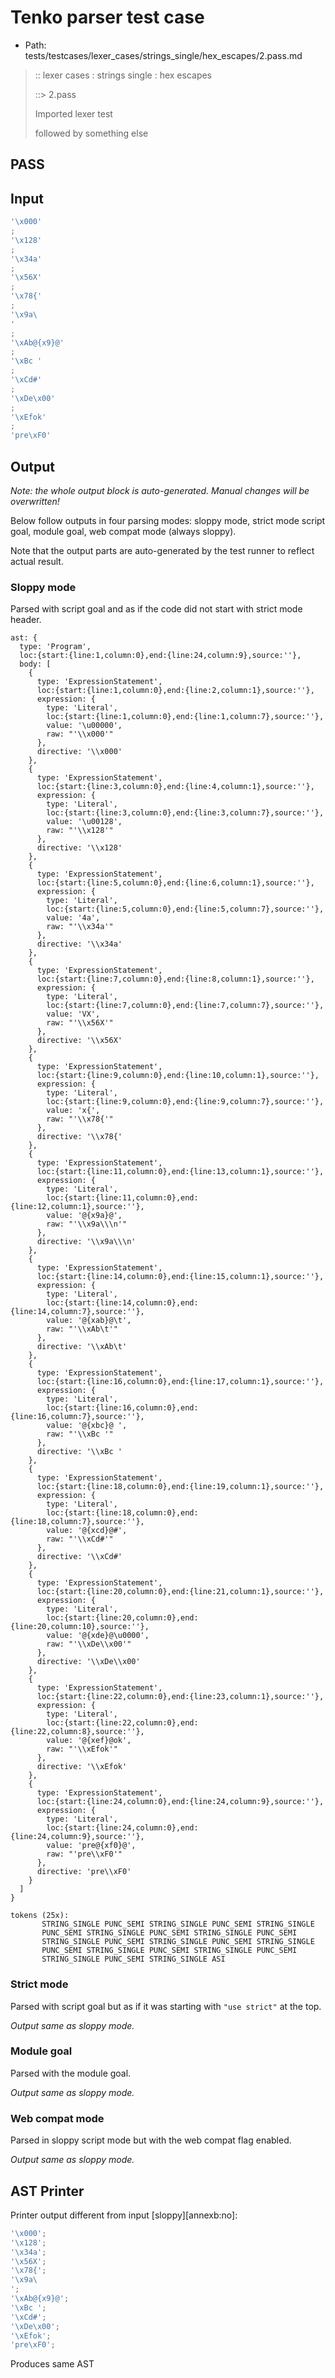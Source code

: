 # Tenko parser test case

- Path: tests/testcases/lexer_cases/strings_single/hex_escapes/2.pass.md

> :: lexer cases : strings single : hex escapes
>
> ::> 2.pass
>
> Imported lexer test
>
> followed by something else

## PASS

## Input

`````js
'\x000'
;
'\x128'
;
'\x34a'
;
'\x56X'
;
'\x78{'
;
'\x9a\
'
;
'\xAb@{x9}@'
;
'\xBc '
;
'\xCd#'
;
'\xDe\x00'
;
'\xEfok'
;
'pre\xF0'
`````

## Output

_Note: the whole output block is auto-generated. Manual changes will be overwritten!_

Below follow outputs in four parsing modes: sloppy mode, strict mode script goal, module goal, web compat mode (always sloppy).

Note that the output parts are auto-generated by the test runner to reflect actual result.

### Sloppy mode

Parsed with script goal and as if the code did not start with strict mode header.

`````
ast: {
  type: 'Program',
  loc:{start:{line:1,column:0},end:{line:24,column:9},source:''},
  body: [
    {
      type: 'ExpressionStatement',
      loc:{start:{line:1,column:0},end:{line:2,column:1},source:''},
      expression: {
        type: 'Literal',
        loc:{start:{line:1,column:0},end:{line:1,column:7},source:''},
        value: '\u00000',
        raw: "'\\x000'"
      },
      directive: '\\x000'
    },
    {
      type: 'ExpressionStatement',
      loc:{start:{line:3,column:0},end:{line:4,column:1},source:''},
      expression: {
        type: 'Literal',
        loc:{start:{line:3,column:0},end:{line:3,column:7},source:''},
        value: '\u00128',
        raw: "'\\x128'"
      },
      directive: '\\x128'
    },
    {
      type: 'ExpressionStatement',
      loc:{start:{line:5,column:0},end:{line:6,column:1},source:''},
      expression: {
        type: 'Literal',
        loc:{start:{line:5,column:0},end:{line:5,column:7},source:''},
        value: '4a',
        raw: "'\\x34a'"
      },
      directive: '\\x34a'
    },
    {
      type: 'ExpressionStatement',
      loc:{start:{line:7,column:0},end:{line:8,column:1},source:''},
      expression: {
        type: 'Literal',
        loc:{start:{line:7,column:0},end:{line:7,column:7},source:''},
        value: 'VX',
        raw: "'\\x56X'"
      },
      directive: '\\x56X'
    },
    {
      type: 'ExpressionStatement',
      loc:{start:{line:9,column:0},end:{line:10,column:1},source:''},
      expression: {
        type: 'Literal',
        loc:{start:{line:9,column:0},end:{line:9,column:7},source:''},
        value: 'x{',
        raw: "'\\x78{'"
      },
      directive: '\\x78{'
    },
    {
      type: 'ExpressionStatement',
      loc:{start:{line:11,column:0},end:{line:13,column:1},source:''},
      expression: {
        type: 'Literal',
        loc:{start:{line:11,column:0},end:{line:12,column:1},source:''},
        value: '@{x9a}@',
        raw: "'\\x9a\\\n'"
      },
      directive: '\\x9a\\\n'
    },
    {
      type: 'ExpressionStatement',
      loc:{start:{line:14,column:0},end:{line:15,column:1},source:''},
      expression: {
        type: 'Literal',
        loc:{start:{line:14,column:0},end:{line:14,column:7},source:''},
        value: '@{xab}@\t',
        raw: "'\\xAb\t'"
      },
      directive: '\\xAb\t'
    },
    {
      type: 'ExpressionStatement',
      loc:{start:{line:16,column:0},end:{line:17,column:1},source:''},
      expression: {
        type: 'Literal',
        loc:{start:{line:16,column:0},end:{line:16,column:7},source:''},
        value: '@{xbc}@ ',
        raw: "'\\xBc '"
      },
      directive: '\\xBc '
    },
    {
      type: 'ExpressionStatement',
      loc:{start:{line:18,column:0},end:{line:19,column:1},source:''},
      expression: {
        type: 'Literal',
        loc:{start:{line:18,column:0},end:{line:18,column:7},source:''},
        value: '@{xcd}@#',
        raw: "'\\xCd#'"
      },
      directive: '\\xCd#'
    },
    {
      type: 'ExpressionStatement',
      loc:{start:{line:20,column:0},end:{line:21,column:1},source:''},
      expression: {
        type: 'Literal',
        loc:{start:{line:20,column:0},end:{line:20,column:10},source:''},
        value: '@{xde}@\u0000',
        raw: "'\\xDe\\x00'"
      },
      directive: '\\xDe\\x00'
    },
    {
      type: 'ExpressionStatement',
      loc:{start:{line:22,column:0},end:{line:23,column:1},source:''},
      expression: {
        type: 'Literal',
        loc:{start:{line:22,column:0},end:{line:22,column:8},source:''},
        value: '@{xef}@ok',
        raw: "'\\xEfok'"
      },
      directive: '\\xEfok'
    },
    {
      type: 'ExpressionStatement',
      loc:{start:{line:24,column:0},end:{line:24,column:9},source:''},
      expression: {
        type: 'Literal',
        loc:{start:{line:24,column:0},end:{line:24,column:9},source:''},
        value: 'pre@{xf0}@',
        raw: "'pre\\xF0'"
      },
      directive: 'pre\\xF0'
    }
  ]
}

tokens (25x):
       STRING_SINGLE PUNC_SEMI STRING_SINGLE PUNC_SEMI STRING_SINGLE
       PUNC_SEMI STRING_SINGLE PUNC_SEMI STRING_SINGLE PUNC_SEMI
       STRING_SINGLE PUNC_SEMI STRING_SINGLE PUNC_SEMI STRING_SINGLE
       PUNC_SEMI STRING_SINGLE PUNC_SEMI STRING_SINGLE PUNC_SEMI
       STRING_SINGLE PUNC_SEMI STRING_SINGLE ASI
`````

### Strict mode

Parsed with script goal but as if it was starting with `"use strict"` at the top.

_Output same as sloppy mode._

### Module goal

Parsed with the module goal.

_Output same as sloppy mode._

### Web compat mode

Parsed in sloppy script mode but with the web compat flag enabled.

_Output same as sloppy mode._

## AST Printer

Printer output different from input [sloppy][annexb:no]:

````js
'\x000';
'\x128';
'\x34a';
'\x56X';
'\x78{';
'\x9a\
';
'\xAb@{x9}@';
'\xBc ';
'\xCd#';
'\xDe\x00';
'\xEfok';
'pre\xF0';
````

Produces same AST
